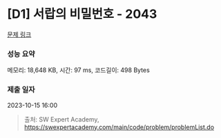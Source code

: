 # [D1] 서랍의 비밀번호 - 2043 

[문제 링크](https://swexpertacademy.com/main/code/problem/problemDetail.do?contestProbId=AV5QJ_8KAx8DFAUq) 

### 성능 요약

메모리: 18,648 KB, 시간: 97 ms, 코드길이: 498 Bytes

### 제출 일자

2023-10-15 16:00



> 출처: SW Expert Academy, https://swexpertacademy.com/main/code/problem/problemList.do
